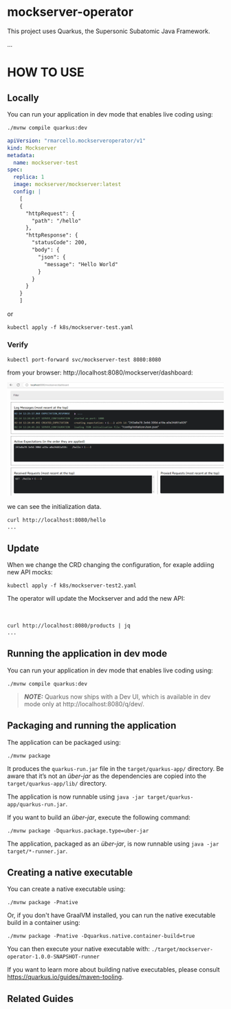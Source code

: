 # mockserver-operator

This project uses Quarkus, the Supersonic Subatomic Java Framework.


...


# HOW TO USE

## Locally
You can run your application in dev mode that enables live coding using:
```shell script
./mvnw compile quarkus:dev
```

```yaml Mockserver
apiVersion: "rmarcello.mockserveroperator/v1"
kind: Mockserver
metadata:
  name: mockserver-test
spec:
  replica: 1
  image: mockserver/mockserver:latest
  config: |
    [
    {
      "httpRequest": {
        "path": "/hello"
      },
      "httpResponse": {
        "statusCode": 200,
        "body": {
          "json": {
            "message": "Hello World"
          }
        }
      }
    }
    ]
```
or 
```
kubectl apply -f k8s/mockserver-test.yaml
```
### Verify
```
kubectl port-forward svc/mockserver-test 8080:8080
```
from your browser: http://localhost:8080/mockserver/dashboard:

![Dashboard1](docs/dashboard-1.png)

we can see the initialization data.
```
curl http://localhost:8080/hello
...
```
## Update

When we change the CRD changing the configuration, for exaple addiing new API mocks:
```
kubectl apply -f k8s/mockserver-test2.yaml
```

The operator will update the Mockserver and add the new API:


```


curl http://localhost:8080/products | jq
...
```

## Running the application in dev mode

You can run your application in dev mode that enables live coding using:
```shell script
./mvnw compile quarkus:dev
```

> **_NOTE:_**  Quarkus now ships with a Dev UI, which is available in dev mode only at http://localhost:8080/q/dev/.

## Packaging and running the application

The application can be packaged using:
```shell script
./mvnw package
```
It produces the `quarkus-run.jar` file in the `target/quarkus-app/` directory.
Be aware that it’s not an _über-jar_ as the dependencies are copied into the `target/quarkus-app/lib/` directory.

The application is now runnable using `java -jar target/quarkus-app/quarkus-run.jar`.

If you want to build an _über-jar_, execute the following command:
```shell script
./mvnw package -Dquarkus.package.type=uber-jar
```

The application, packaged as an _über-jar_, is now runnable using `java -jar target/*-runner.jar`.

## Creating a native executable

You can create a native executable using: 
```shell script
./mvnw package -Pnative
```

Or, if you don't have GraalVM installed, you can run the native executable build in a container using: 
```shell script
./mvnw package -Pnative -Dquarkus.native.container-build=true
```

You can then execute your native executable with: `./target/mockserver-operator-1.0.0-SNAPSHOT-runner`

If you want to learn more about building native executables, please consult https://quarkus.io/guides/maven-tooling.

## Related Guides

